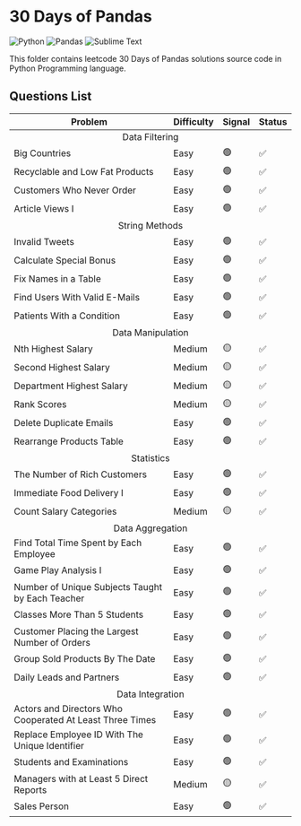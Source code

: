 <h1>30 Days of Pandas</h1>
<p>
  <img
    src="https://img.shields.io/badge/Python-0078D7.svg?logo=python&amp;logoColor=white"
    alt="Python"
  />
  <img
    src="https://img.shields.io/badge/Pandas-150458.svg?logo=pandas&logoColor=white"
    alt="Pandas"
  />
  <img
    src="https://img.shields.io/badge/Sublime_Text-%23575757.svg?logo=sublime-text&amp;logoColor=important"
    alt="Sublime Text"
  />
</p>
<p>
  This folder contains leetcode 30 Days of Pandas solutions source code in
  Python Programming language.
</p>
<h2>Questions List</h2>
<table>
  <thead>
    <tr>
      <th>Problem</th>
      <th>Difficulty</th>
      <th>Signal</th>
      <th>Status</th>
    </tr>
  </thead>
  <tbody>
    <tr>
      <td colspan="4" align="center">Data Filtering</td>
    </tr>
    <tr>
      <td>Big Countries</td>
      <td>Easy</td>
      <td>🟢</td>
      <td>✅</td>
    </tr>
    <tr>
      <td>Recyclable and Low Fat Products</td>
      <td>Easy</td>
      <td>🟢</td>
      <td>✅</td>
    </tr>
    <tr>
      <td>Customers Who Never Order</td>
      <td>Easy</td>
      <td>🟢</td>
      <td>✅</td>
    </tr>
    <tr>
      <td>Article Views I</td>
      <td>Easy</td>
      <td>🟢</td>
      <td>✅</td>
    </tr>
    <tr>
      <td colspan="4" align="center">String Methods</td>
    </tr>
    <tr>
      <td>Invalid Tweets</td>
      <td>Easy</td>
      <td>🟢</td>
      <td>✅</td>
    </tr>
    <tr>
      <td>Calculate Special Bonus</td>
      <td>Easy</td>
      <td>🟢</td>
      <td>✅</td>
    </tr>
    <tr>
      <td>Fix Names in a Table</td>
      <td>Easy</td>
      <td>🟢</td>
      <td>✅</td>
    </tr>
    <tr>
      <td>Find Users With Valid E-Mails</td>
      <td>Easy</td>
      <td>🟢</td>
      <td>✅</td>
    </tr>
    <tr>
      <td>Patients With a Condition</td>
      <td>Easy</td>
      <td>🟢</td>
      <td>✅</td>
    </tr>
    <tr>
      <td colspan="4" align="center">Data Manipulation</td>
    </tr>
    <tr>
      <td>Nth Highest Salary</td>
      <td>Medium</td>
      <td>🟡</td>
      <td>✅</td>
    </tr>
    <tr>
      <td>Second Highest Salary</td>
      <td>Medium</td>
      <td>🟡</td>
      <td>✅</td>
    </tr>
    <tr>
      <td>Department Highest Salary</td>
      <td>Medium</td>
      <td>🟡</td>
      <td>✅</td>
    </tr>
    <tr>
      <td>Rank Scores</td>
      <td>Medium</td>
      <td>🟡</td>
      <td>✅</td>
    </tr>
    <tr>
      <td>Delete Duplicate Emails</td>
      <td>Easy</td>
      <td>🟢</td>
      <td>✅</td>
    </tr>
    <tr>
      <td>Rearrange Products Table</td>
      <td>Easy</td>
      <td>🟢</td>
      <td>✅</td>
    </tr>
    <tr>
      <td colspan="4" align="center">Statistics</td>
    </tr>
    <tr>
      <td>The Number of Rich Customers</td>
      <td>Easy</td>
      <td>🟢</td>
      <td>✅</td>
    </tr>
    <tr>
      <td>Immediate Food Delivery I</td>
      <td>Easy</td>
      <td>🟢</td>
      <td>✅</td>
    </tr>
    <tr>
      <td>Count Salary Categories</td>
      <td>Medium</td>
      <td>🟡</td>
      <td>✅</td>
    </tr>
    <tr>
      <td colspan="4" align="center">Data Aggregation</td>
    </tr>
    <tr>
      <td>Find Total Time Spent by Each Employee</td>
      <td>Easy</td>
      <td>🟢</td>
      <td>✅</td>
    </tr>
    <tr>
      <td>Game Play Analysis I</td>
      <td>Easy</td>
      <td>🟢</td>
      <td>✅</td>
    </tr>
    <tr>
      <td>Number of Unique Subjects Taught by Each Teacher</td>
      <td>Easy</td>
      <td>🟢</td>
      <td>✅</td>
    </tr>
    <tr>
      <td>Classes More Than 5 Students</td>
      <td>Easy</td>
      <td>🟢</td>
      <td>✅</td>
    </tr>
    <tr>
      <td>Customer Placing the Largest Number of Orders</td>
      <td>Easy</td>
      <td>🟢</td>
      <td>✅</td>
    </tr>
    <tr>
      <td>Group Sold Products By The Date</td>
      <td>Easy</td>
      <td>🟢</td>
      <td>✅</td>
    </tr>
    <tr>
      <td>Daily Leads and Partners</td>
      <td>Easy</td>
      <td>🟢</td>
      <td>✅</td>
    </tr>
    <tr>
      <td colspan="4" align="center">Data Integration</td>
    </tr>
    <tr>
      <td>Actors and Directors Who Cooperated At Least Three Times</td>
      <td>Easy</td>
      <td>🟢</td>
      <td>✅</td>
    </tr>
    <tr>
      <td>Replace Employee ID With The Unique Identifier</td>
      <td>Easy</td>
      <td>🟢</td>
      <td>✅</td>
    </tr>
    <tr>
      <td>Students and Examinations</td>
      <td>Easy</td>
      <td>🟢</td>
      <td>✅</td>
    </tr>
    <tr>
      <td>Managers with at Least 5 Direct Reports</td>
      <td>Medium</td>
      <td>🟡</td>
      <td>✅</td>
    </tr>
    <tr>
      <td>Sales Person</td>
      <td>Easy</td>
      <td>🟢</td>
      <td>✅</td>
    </tr>
  </tbody>
</table>

